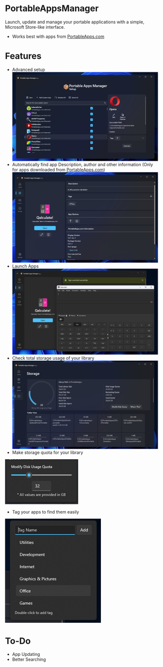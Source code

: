 # PortableAppsManager
Launch, update and manage your portable applications with a simple, Microsoft Store-like interface.
- Works best with apps from [PortableApps.com](https://portableapps.com/apps)

# Features
- Advanced setup
![AdvancedSetupImage](https://github.com/Jurij15/PortableAppsManager/blob/master/docs/img/AdvancedSetup.png)
- Automatically find app Description, author and other information (Only for apps downloaded from [PortableApps.com](https://portableapps.com/apps))
![AutoAppsImage](https://github.com/Jurij15/PortableAppsManager/blob/master/docs/img/AppInformation.png)
- Launch Apps
![LaunchAppsImage](https://github.com/Jurij15/PortableAppsManager/blob/master/docs/img/LaunchApps.png)
- Check total storage usage of your library
![LibraryUsageImage](https://github.com/Jurij15/PortableAppsManager/blob/master/docs/img/LibraryUsage.png)
- Make storage quota for your library

![StorageQuotaImage](https://github.com/Jurij15/PortableAppsManager/blob/master/docs/img/UsageQuota.png)
- Tag your apps to find them easily

![TagsImage](https://github.com/Jurij15/PortableAppsManager/blob/master/docs/img/TagApps.png)

# To-Do
- App Updating
- Better Searching
